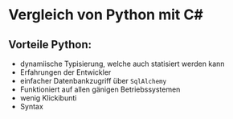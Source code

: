 # Vergleich von Python mit C#
## Vorteile Python:
- dynamiische Typisierung, welche auch statisiert werden kann
- Erfahrungen der Entwickler
- einfacher Datenbankzugriff über <code>SqlAlchemy</code>
- Funktioniert auf allen gänigen Betriebssystemen
- wenig Klickibunti
- Syntax

